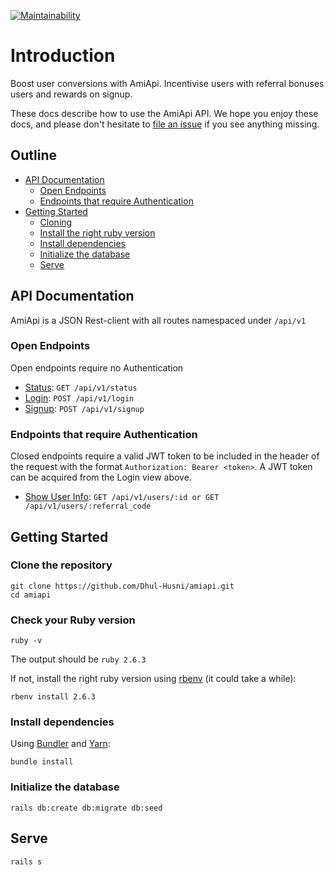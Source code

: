 [![Maintainability](https://api.codeclimate.com/v1/badges/d2da46e3ebbf5a4fbe80/maintainability)](https://codeclimate.com/github/Dhul-Husni/amiapi/maintainability)
# Introduction

Boost user conversions with AmiApi. Incentivise users with referral bonuses users and rewards on signup.

These docs describe how to use the AmiApi API. We hope you enjoy these docs, and please don't hesitate to [file an issue](https://github.com/dhul-husni/amiapi/issues/new) if you see anything missing.

## Outline
- [API Documentation](#api-documentation)
    + [Open Endpoints](#open-endpoints)
  + [Endpoints that require Authentication](#endpoints-that-require-authentication)
- [Getting Started](#getting-started)
  * [Cloning](#clone-the-repository)
  * [Install the right ruby version](#check-your-ruby-version)
  * [Install dependencies](#install-dependencies)
  * [Initialize the database](#initialize-the-database)
  * [Serve](#serve)


## API Documentation
AmiApi is a JSON Rest-client with all routes namespaced under `/api/v1`

### Open Endpoints
Open endpoints require no Authentication
- [Status](docs/api/v1/status.md): `GET /api/v1/status`
- [Login](docs/api/v1/login.md): `POST /api/v1/login`
- [Signup](docs/api/v1/signup.md): `POST /api/v1/signup`

### Endpoints that require Authentication
Closed endpoints require a valid JWT token to be included in the header of the request with the format ```Authorization: Bearer <token>```. A JWT token can be acquired from the Login view above.

- [Show User Info](docs/api/v1/user/get.md): `GET /api/v1/users/:id or GET /api/v1/users/:referral_code`

## Getting Started

### Clone the repository

```shell
git clone https://github.com/Dhul-Husni/amiapi.git
cd amiapi
```

### Check your Ruby version

```shell
ruby -v
```

The output should be `ruby 2.6.3`

If not, install the right ruby version using [rbenv](https://github.com/rbenv/rbenv) (it could take a while):

```shell
rbenv install 2.6.3
```

### Install dependencies

Using [Bundler](https://github.com/bundler/bundler) and [Yarn](https://github.com/yarnpkg/yarn):

```shell
bundle install
```

### Initialize the database

```shell
rails db:create db:migrate db:seed
```

## Serve

```shell
rails s
```
